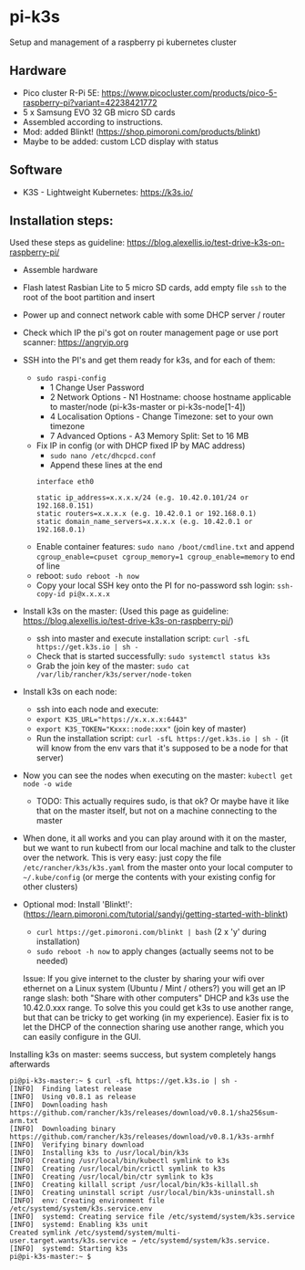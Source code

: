 # pi-k3s
Setup and management of a raspberry pi kubernetes cluster

## Hardware
* Pico cluster R-Pi 5E: https://www.picocluster.com/products/pico-5-raspberry-pi?variant=42238421772
* 5 x Samsung EVO 32 GB micro SD cards
* Assembled according to instructions.
* Mod: added Blinkt! (https://shop.pimoroni.com/products/blinkt)
* Maybe to be added: custom LCD display with status

## Software
* K3S - Lightweight Kubernetes: https://k3s.io/

## Installation steps:
Used these steps as guideline: https://blog.alexellis.io/test-drive-k3s-on-raspberry-pi/
* Assemble hardware
* Flash latest Rasbian Lite to 5 micro SD cards, add empty file `ssh` to the root of the boot partition and insert
* Power up and connect network cable with some DHCP server / router
* Check which IP the pi's got on router management page or use port scanner: https://angryip.org
* SSH into the PI's and get them ready for k3s, and for each of them:
  * `sudo raspi-config`
    * 1 Change User Password
    * 2 Network Options - N1 Hostname: choose hostname applicable to master/node (pi-k3s-master or pi-k3s-node[1-4])
    * 4 Localisation Options - Change Timezone: set to your own timezone
    * 7 Advanced Options - A3 Memory Split: Set to 16 MB
  * Fix IP in config (or with DHCP fixed IP by MAC address)
     * `sudo nano /etc/dhcpcd.conf`
    * Append these lines at the end
    ```
    interface eth0

    static ip_address=x.x.x.x/24 (e.g. 10.42.0.101/24 or 192.168.0.151)
    static routers=x.x.x.x (e.g. 10.42.0.1 or 192.168.0.1)
    static domain_name_servers=x.x.x.x (e.g. 10.42.0.1 or 192.168.0.1)
    ```
  * Enable container features: `sudo nano /boot/cmdline.txt` and append `cgroup_enable=cpuset cgroup_memory=1 cgroup_enable=memory` to end of line
  * reboot: `sudo reboot -h now`
  * Copy your local SSH key onto the PI for no-password ssh login: `ssh-copy-id pi@x.x.x.x`
* Install k3s on the master: (Used this page as guideline: https://blog.alexellis.io/test-drive-k3s-on-raspberry-pi/)
  * ssh into master and execute installation script: `curl -sfL https://get.k3s.io | sh -`
  * Check that is started successfully: `sudo systemctl status k3s`
  * Grab the join key of the master: `sudo cat /var/lib/rancher/k3s/server/node-token`
* Install k3s on each node:
  * ssh into each node and execute:
  * `export K3S_URL="https://x.x.x.x:6443"`
  * `export K3S_TOKEN="Kxxx::node:xxx"` (join key of master)
  * Run the installation script: `curl -sfL https://get.k3s.io | sh -` (it will know from the env vars that it's supposed to be a node for that server)
* Now you can see the nodes when executing on the master: `kubectl get node -o wide`
  * TODO: This actually requires sudo, is that ok? Or maybe have it like that on the master itself, but not on a machine connecting to the master 
* When done, it all works and you can play around with it on the master, but we want to run kubectl from our local machine and talk to the cluster over the network. This is very easy: just copy the file `/etc/rancher/k3s/k3s.yaml` from the master onto your local computer to `~/.kube/config` (or merge the contents with your existing config for other clusters)


* Optional mod: Install 'Blinkt!': (https://learn.pimoroni.com/tutorial/sandyj/getting-started-with-blinkt)
  * `curl https://get.pimoroni.com/blinkt | bash` (2 x 'y' during installation)
  * `sudo reboot -h now` to apply changes (actually seems not to be needed)
  
  Issue: If you give internet to the cluster by sharing your wifi over ethernet on a Linux system (Ubuntu / Mint / others?) you will get an IP range slash: both "Share with other computers" DHCP and k3s use the 10.42.0.xxx range. To solve this you could get k3s to use another range, but that can be tricky to get working (in my experience). Easier fix is to let the DHCP of the connection sharing use another range, which you can easily configure in the GUI.

Installing k3s on master: seems success, but system completely hangs afterwards
```
pi@pi-k3s-master:~ $ curl -sfL https://get.k3s.io | sh -
[INFO]  Finding latest release
[INFO]  Using v0.8.1 as release
[INFO]  Downloading hash https://github.com/rancher/k3s/releases/download/v0.8.1/sha256sum-arm.txt
[INFO]  Downloading binary https://github.com/rancher/k3s/releases/download/v0.8.1/k3s-armhf
[INFO]  Verifying binary download
[INFO]  Installing k3s to /usr/local/bin/k3s
[INFO]  Creating /usr/local/bin/kubectl symlink to k3s
[INFO]  Creating /usr/local/bin/crictl symlink to k3s
[INFO]  Creating /usr/local/bin/ctr symlink to k3s
[INFO]  Creating killall script /usr/local/bin/k3s-killall.sh
[INFO]  Creating uninstall script /usr/local/bin/k3s-uninstall.sh
[INFO]  env: Creating environment file /etc/systemd/system/k3s.service.env
[INFO]  systemd: Creating service file /etc/systemd/system/k3s.service
[INFO]  systemd: Enabling k3s unit
Created symlink /etc/systemd/system/multi-user.target.wants/k3s.service → /etc/systemd/system/k3s.service.
[INFO]  systemd: Starting k3s
pi@pi-k3s-master:~ $ 
```
